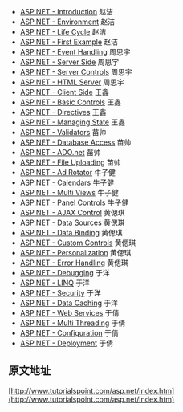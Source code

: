 - [ASP.NET - Introduction](introduction.md)  赵洁
- [ASP.NET - Environment](environment_setup.md)  赵洁
- [ASP.NET - Life Cycle](life_cycle.md)  赵洁
- [ASP.NET - First Example](first_example.md)  赵洁
- [ASP.NET - Event Handling](event_handling.md)  周思宇
- [ASP.NET - Server Side](server_side.md)  周思宇
- [ASP.NET - Server Controls](server_controls.md)  周思宇
- [ASP.NET - HTML Server](html_server.md)  周思宇
- [ASP.NET - Client Side](client_side.md)  王鑫
- [ASP.NET - Basic Controls](basic_controls.md)  王鑫
- [ASP.NET - Directives](directives.md)  王鑫
- [ASP.NET - Managing State](managing_state.md)  王鑫
- [ASP.NET - Validators](validators.md) 苗帅
- [ASP.NET - Database Access](database_access.md) 苗帅
- [ASP.NET - ADO.net](ado_net.md) 苗帅
- [ASP.NET - File Uploading](file_uploading.md) 苗帅
- [ASP.NET - Ad Rotator](ad_rotator.md) 牛子健
- [ASP.NET - Calendars](calenders.md) 牛子健
- [ASP.NET - Multi Views](multi_views.md) 牛子健
- [ASP.NET - Panel Controls](panel_controls.md) 牛子健
- [ASP.NET - AJAX Control](control.md) 黄偲琪
- [ASP.NET - Data Sources](data_sources.md) 黄偲琪
- [ASP.NET - Data Binding](data_binding.md) 黄偲琪
- [ASP.NET - Custom Controls](custom_controls.md) 黄偲琪
- [ASP.NET - Personalization](personalization.md) 黄偲琪
- [ASP.NET - Error Handling](error_handling.md) 黄偲琪
- [ASP.NET - Debugging](debugging.md) 于洋
- [ASP.NET - LINQ](linq.md) 于洋
- [ASP.NET - Security](security.md) 于洋
- [ASP.NET - Data Caching](data_caching.md) 于洋
- [ASP.NET - Web Services](web_services.md) 于倩
- [ASP.NET - Multi Threading](multi_threading.md) 于倩
- [ASP.NET - Configuration](configuration.md) 于倩
- [ASP.NET - Deployment](deployment.md)  于倩
 
## 原文地址

[http://www.tutorialspoint.com/asp.net/index.htm](http://www.tutorialspoint.com/asp.net/index.htm)
